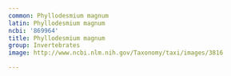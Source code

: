 ```yaml
---
common: Phyllodesmium magnum
latin: Phyllodesmium magnum
ncbi: '869964'
title: Phyllodesmium magnum
group: Invertebrates
image: http://www.ncbi.nlm.nih.gov/Taxonomy/taxi/images/3816

---
```

